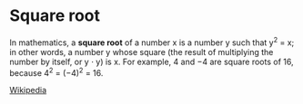# Square root

In mathematics, a **square root** of a number x is a number y such that y<sup>2</sup> = x; in other words, a number y whose square (the result of multiplying the number by itself, or y ⋅ y) is x. For example, 4 and −4 are square roots of 16, because 4<sup>2</sup> = (−4)<sup>2</sup> = 16.

[Wikipedia](https://en.wikipedia.org/wiki/Square_root)